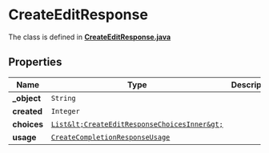 

# CreateEditResponse

The class is defined in **[CreateEditResponse.java](../../src/main/java/org/openapitools/model/CreateEditResponse.java)**

## Properties

Name | Type | Description | Notes
------------ | ------------- | ------------- | -------------
**_object** | `String` |  | 
**created** | `Integer` |  | 
**choices** | [`List&lt;CreateEditResponseChoicesInner&gt;`](CreateEditResponseChoicesInner.md) |  | 
**usage** | [`CreateCompletionResponseUsage`](CreateCompletionResponseUsage.md) |  | 







